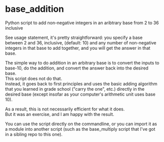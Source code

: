 # base_addition
Python script to add non-negative integers in an aribtrary base from 2 to 36 inclusive

See usage statement, it's pretty straightforward: you specify a base between 2 and 36, inclusive, (default: 10) and any number of non-negative integers in that base to add together, and you will get the answer in that base.

The simple way to do addition in an arbitrary base is to convert the inputs to base-10, do the addition, and convert the answer back into the desired base.<br/>
This script does not do that.<br/>
Instead, it goes back to first principles and uses the basic adding algorithm that you learned in grade school ("carry the one", etc.) directly in the desired base (except insofar as your computer's arithmetic unit uses base 10).

As a result, this is not necessarily efficient for what it does.<br/>
But it was an exercise, and I am happy with the result.

You can use the script directly on the commandline, or you can import it as a module into another script (such as the base_multiply script that I've got in a sibling repo to this one).
